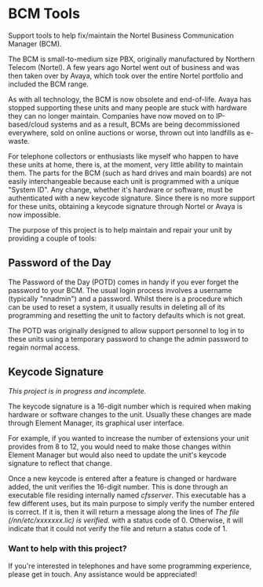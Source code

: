 # BCM Tools
Support tools to help fix/maintain the Nortel Business Communication Manager (BCM).

The BCM is small-to-medium size PBX, originally manufactured by Northern Telecom (Nortel).  A few years ago Nortel went out of business and was then taken over by Avaya, which took over the entire Nortel portfolio and included the BCM range.  

As with all technology, the BCM is now obsolete and end-of-life.  Avaya has stopped supporting these units and many people are stuck with hardware they can no longer maintain.  Companies have now moved on to IP-based/cloud systems and as a result, BCMs are being decommissioned everywhere, sold on online auctions or worse, thrown out into landfills as e-waste.  

For telephone collectors or enthusiasts like myself who happen to have these units at home, there is, at the moment, very little ability to maintain them.  The parts for the BCM (such as hard drives and main boards) are not easily interchangeable because each unit is programmed with a unique "System ID".  Any change, whether it's hardware or software, must be authenticated with a new keycode signature.  Since there is no more support for these units, obtaining a keycode signature through Nortel or Avaya is now impossible.

The purpose of this project is to help maintain and repair your unit by providing a couple of tools:

## Password of the Day
The Password of the Day (POTD) comes in handy if you ever forget the password to your BCM.  The usual login process involves a username (typically "nnadmin") and a password.  Whilst there is a procedure which can be used to reset a system, it usually results in deleting all of its programming and resetting the unit to factory defaults which is not great.

The POTD was originally designed to allow support personnel to log in to these units using a temporary password to change the admin password to regain normal access.



## Keycode Signature
*This project is in progress and incomplete.*

The keycode signature is a 16-digit number which is required when making hardware or software changes to the unit.  Usually these changes are made through Element Manager, its graphical user interface.

For example, if you wanted to increase the number of extensions your unit provides from 8 to 12, you would need to make those changes within Element Manager but would also need to update the unit's keycode signature to reflect that change. 

Once a new keycode is entered after a feature is changed or hardware added, the unit verifies the 16-digit number.  This is done through an executable file residing internally named *cfsserver*.  This executable has a few different uses, but its main purpose to simply verify the number entered is correct.  If it is, then it will return a message along the lines of *The file (/nn/etc/xxxxxxx.lic) is verified.* with a status code of 0.  Otherwise, it will indicate that it could not verify the file and return a status code of 1.

### Want to help with this project?
If you're interested in telephones and have some programming experience, please get in touch.  Any assistance would be appreciated!

